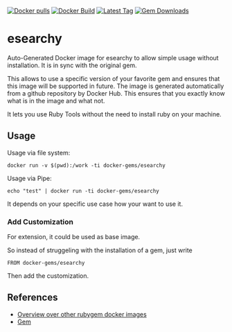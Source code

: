 [![Docker pulls](https://img.shields.io/docker/pulls/rubygem/esearchy.svg)](https://hub.docker.com/r/rubygem/esearchy/)
[![Docker Build](https://img.shields.io/docker/automated/rubygem/esearchy.svg)](https://hub.docker.com/r/rubygem/esearchy/)
[![Latest Tag](https://img.shields.io/github/tag/docker-rubygem/esearchy.svg)](https://hub.docker.com/r/rubygem/esearchy/)
[![Gem Downloads](https://img.shields.io/gem/dt/esearchy.svg)](https://rubygems.org/gems/esearchy/)
# esearchy

Auto-Generated Docker image for esearchy to allow simple usage without installation.
It is in sync with the original gem.

This allows to use a specific version of your favorite gem and ensures that this image will be supported in future.
The image is generated automatically from a github repository by Docker Hub.
This ensures that you exactly know what is in the image and what not.

It lets you use Ruby Tools without the need to install ruby on your machine.

## Usage

Usage via file system:

`docker run -v $(pwd):/work -ti docker-gems/esearchy`

Usage via Pipe:

`echo "test" | docker run -ti docker-gems/esearchy`

It depends on your specific use case how your want to use it.

### Add Customization

For extension, it could be used as base image.

So instead of struggeling with the installation of a gem, just write

`FROM docker-gems/esearchy`

Then add the customization.

## References

 - [Overview over other rubygem docker images](https://github.com/thinkbot/docker-rubygem)
 - [Gem](https://rubygems.org/gems/esearchy/)
